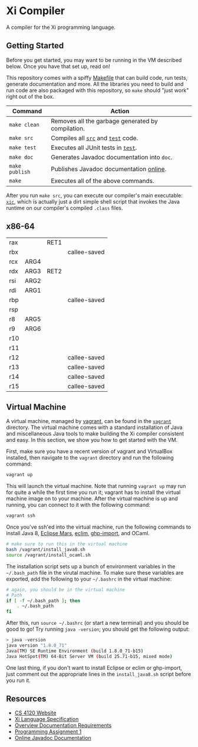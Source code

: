 # Xi Compiler #
A compiler for the Xi programming language.

## Getting Started ##
Before you get started, you may want to be running in the VM described below.
Once you have that set up, read on!

This repository comes with a spiffy [Makefile](Makefile) that can build code,
run tests, generate documentation and more. All the libraries you need to build
and run code are also packaged with this repository, so `make` should "just
work" right out of the box.

| **Command**    | **Action**                                                       |
| -------------- | ---------------------------------------------------------------- |
| `make clean`   | Removes all the garbage generated by compilation.                |
| `make src`     | Compiles all [`src`](src/mjw297) and [`test`](test/mjw297) code. |
| `make test`    | Executes all JUnit tests in [`test`](test/mjw297).               |
| `make doc`     | Generates Javadoc documentation into `doc`.                      |
| `make publish` | Publishes Javadoc documentation [online][github_javadoc].        |
| `make`         | Executes all of the above commands.                              |

After you run `make src`, you can execute our compiler's main executable:
[`xic`](xic), which is actually just a dirt simple shell script that invokes
the Java runtime on our compiler's compiled `.class` files.

## x86-64 ##
|     |      |      |              |
| --- | ---- | ---- | ------------ |
| rax |      | RET1 |              |
| rbx |      |      | callee-saved |
| rcx | ARG4 |      |              |
| rdx | ARG3 | RET2 |              |
| rsi | ARG2 |      |              |
| rdi | ARG1 |      |              |
| rbp |      |      | callee-saved |
| rsp |      |      |              |
| r8  | ARG5 |      |              |
| r9  | ARG6 |      |              |
| r10 |      |      |              |
| r11 |      |      |              |
| r12 |      |      | callee-saved |
| r13 |      |      | callee-saved |
| r14 |      |      | callee-saved |
| r15 |      |      | callee-saved |

## Virtual Machine ##
A virtual machine, managed by [vagrant][], can be found in the
[`vagrant`](vagrant) directory. The virtual machine comes with a standard
installation of Java and miscellaneous Java tools to make building the Xi
compiler consistent and easy. In this section, we show you how to get started
with the VM.

First, make sure you have a recent version of vagrant and VirtualBox installed,
then navigate to the `vagrant` directory and run the following command:

```bash
vagrant up
```

This will launch the virtual machine. Note that running `vagrant up` may run
for quite a while the first time you run it; vagrant has to install the virtual
machine image on to your machine. After the virtual machine is up and running,
you can connect to it with the following command:

```bash
vagrant ssh
```

Once you've ssh'ed into the virtual machine, run the following commands to
install Java 8, [Eclipse Mars][eclipse_mars], [eclim][],
[ghp-import](https://github.com/davisp/ghp-import), and OCaml.

```bash
# make sure to run this in the virtual machine
bash /vagrant/install_java8.sh
source /vagrant/install_ocaml.sh
```
The installation script sets up a bunch of environment variables in the
`~/.bash_path` file in the virutal machine. To make sure these variables are
exported, add the following to your `~/.bashrc` in the virtual machine:

```bash
# again, you should be in the virtual machine
# Path
if [ -f ~/.bash_path ]; then
    . ~/.bash_path
fi
```

After this, run `source ~/.bashrc` (or start a new terminal) and you should be
good to go! Try running `java -version`; you should get the following output:

```bash
> java -version
java version "1.8.0_71"
Java(TM) SE Runtime Environment (build 1.8.0_71-b15)
Java HotSpot(TM) 64-Bit Server VM (build 25.71-b15, mixed mode)
```

One last thing, if you don't want to install Eclipse or eclim or ghp-import,
just comment out the appropriate lines in the `install_java8.sh` script before
you run it.

## Resources ##
- [CS 4120 Website](http://www.cs.cornell.edu/courses/cs4120/2016sp/)
- [Xi Language Specification](http://www.cs.cornell.edu/courses/cs4120/2016sp/project/language.pdf)
- [Overview Documentation Requirements](http://www.cs.cornell.edu/courses/cs4120/2016sp/hw/overview-requirements.html)
- [Programming Assignment 1](http://www.cs.cornell.edu/courses/cs4120/2016sp/pa/pa1/pa1.pdf)
- [Online Javadoc Documentation][github_javadoc]

[eclim]:          http://eclim.org/
[eclipse_mars]:   https://eclipse.org/mars/
[github_javadoc]: http://ralphrecto.github.io/compilers/
[vagrant]:        https://www.vagrantup.com/

